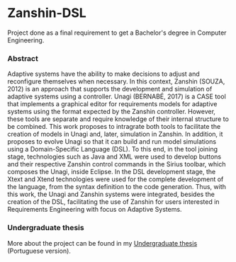 # Zanshin-DSL

Project done as a final requirement to get a Bachelor's degree in Computer Engineering.


### Abstract

Adaptive systems have the ability to make decisions to adjust and reconfigure themselves when necessary. In this context, Zanshin (SOUZA, 2012) is an approach that supports the development and simulation of adaptive systems using a controller. Unagi (BERNABÉ, 2017) is a CASE tool that implements a graphical editor for requirements models for adaptive systems using the format expected by the Zanshin controller. However, these tools are separate and require knowledge of their internal structure to be combined. This work proposes to intragrate both tools to facilitate the creation of models in Unagi and, later, simulation in Zanshin. In addition, it proposes to evolve Unagi so that it can build and run model simulations using a Domain-Specific Language (DSL). To this end, in the tool joining stage, technologies such as Java and XML were used to develop buttons and their respective Zanshin control commands in the Sirius toolbar, which composes the Unagi, inside Eclipse. In the DSL development stage, the Xtext and Xtend technologies were used for the complete development of the language, from the syntax definition to the code generation. Thus, with this work, the Unagi and Zanshin systems were integrated, besides the creation of the DSL, facilitating the use of Zanshin for users interested in Requirements Engineering with focus on Adaptive Systems.



### Undergraduate thesis
More about the project can be found in my [Undergraduate thesis](http://www.inf.ufes.br/~vitorsouza/wp-content/papercite-data/pdf/lima-pg21.pdf) (Portuguese version).
